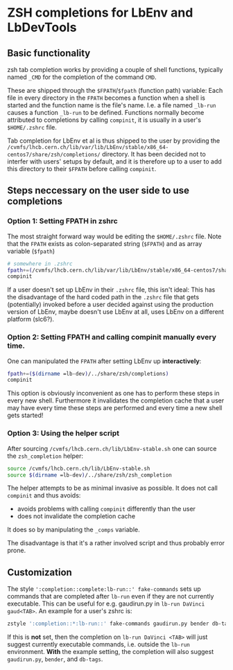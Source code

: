 # ZSH completions for LbEnv and LbDevTools

## Basic functionality

zsh tab completion works by providing a couple of shell functions, typically
named `_CMD` for the completion of the command `CMD`.

These are shipped through the `$FPATH`/`$fpath` (function path) variable: Each
file in every directory in the `FPATH` becomes a function when a shell is
started and the function name is the file's name. I.e. a file named `_lb-run`
causes a function `_lb-run` to be defined. Functions normally become attributed
to completions by calling `compinit`, it is usually in a user's `$HOME/.zshrc`
file.

Tab completion for LbEnv et al is thus shipped to the user by providing the
`/cvmfs/lhcb.cern.ch/lib/var/lib/LbEnv/stable/x86_64-centos7/share/zsh/completions/`
directory. It has been decided not to interfer with users' setups by default,
and it is therefore up to a user to add this directory to their `$FPATH` before
calling `compinit`.

## Steps neccessary on the user side to use completions

### Option 1: Setting FPATH in zshrc
The most straight forward way would be editing the `$HOME/.zshrc` file.  Note
that the `FPATH` exists as colon-separated string (`$FPATH`) and as array
variable (`$fpath`)
```sh
# somewhere in .zshrc
fpath+=(/cvmfs/lhcb.cern.ch/lib/var/lib/LbEnv/stable/x86_64-centos7/share/zsh/completions/)
compinit
```

If a user doesn't set up LbEnv in their `.zshrc` file, this isn't ideal:
This has the disadvantage of the hard coded path in the `.zshrc` file that gets
(potentially) invoked before a user decided against using the production
version of LbEnv, maybe doesn't use LbEnv at all, uses LbEnv on a different
platform (slc6?).

### Option 2: Setting FPATH and calling compinit manually every time.

One can manipulated the `FPATH` after setting LbEnv up **interactively**:

```sh
fpath+=($(dirname =lb-dev)/../share/zsh/completions)
compinit
```

This option is obviously inconvenient as one has to perform these steps in
every new shell. Furthermore it invalidates the completion cache that a user
may have every time these steps are performed and every time a new shell gets
started!

### Option 3: Using the helper script

After sourcing `/cvmfs/lhcb.cern.ch/lib/LbEnv-stable.sh` one can source the
`zsh_completion` helper:

```sh
source /cvmfs/lhcb.cern.ch/lib/LbEnv-stable.sh
source $(dirname =lb-dev)/../share/zsh/zsh_completion
```
The helper attempts to be as minimal invasive as possible. It does not call
`compinit` and thus avoids:
 * avoids problems with calling `compinit` differently than the user
 * does not invalidate the completion cache

It does so by manipulating the `_comps` variable.

The disadvantage is that it's a rather involved script and thus probably error
prone.

## Customization

The style `':completion::complete:lb-run::' fake-commands` sets up commands
that are completed after `lb-run` even if they are not currently executable.
This can be useful for e.g. gaudirun.py in `lb-run DaVinci gaud<TAB>`. An
example for a user's zshrc is:

```sh
zstyle ':completion::*:lb-run::' fake-commands gaudirun.py bender db-tags
```

If this is **not** set, then the completion on `lb-run DaVinci <TAB>` will just
suggest currently executable commands, i.e. outside the `lb-run` environment.
**With** the example setting, the completion will also suggest `gaudirun.py`,
`bender`, and `db-tags`.
